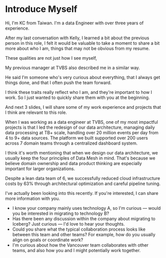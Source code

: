 # Introduce Myself


Hi, I'm KC from Taiwan. I'm a data Engineer with over three years of experience. 

After my last conversation with Kelly, I learned a bit about the previous person in this role, I felt it would be valuable to take a moment to share a bit more about who I am, things that may not be obvious from my resume.


These qualities are not just how I see myself,

My previous manager at TVBS also described me in a similar way.

He said I'm someone who's very curious about everything, that I always get things done, and that I often push the team forward.

I think these traits really reflect who I am, and they're important to how I work. So I just wanted to quickly share them with you at the beginning.


And next 3 slides, I will share some of my work experience and projects that I think are relevant to this role.

When I was working as a data engineer at TVBS, one of my most impactful projects is that I led the redesign of our data architecture, managing daily data processing at TB+ scale, handling over 20 million events per day from 4 to 9+ data sources. The platform we built supported over 200 users across 7 domain teams through a centralized dashboard system.

I think it's worth mentioning that when we design our data architecture, we usually keep the four principles of Data Mesh in mind. That's because we believe domain ownership and data product thinking are especially important for larger organizations.

Despite a lean data team of 6, we successfully reduced cloud infrastructure costs by 63% through architectural optimization and careful pipeline tuning.


I've actually been looking into this recently. If you're interested, I can share more information with you.


- I know your company mainly uses technology A, so I'm curious — would you be interested in migrating to technology B?
- Has there been any discussion within the company about migrating to Iceberg? Just curious — I'd love to hear your thoughts.
- Could you share what the typical collaboration process looks like between this team and other teams? For example, how do you usually align on goals or coordinate work?
- I'm curious about how the Vancouver team collaborates with other teams, and also how you and I might potentially work together.